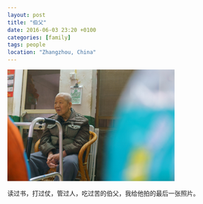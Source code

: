 ```yaml
---
layout: post
title: "伯父"
date: 2016-06-03 23:20 +0100
categories: [family]
tags: people
location: "Zhangzhou, China"
---
```


<img src="/img/2017/20170131-DSC09197.jpg" alt="伯父" style="width: 75%; height: 75%"/>

读过书，打过仗，管过人，吃过苦的伯父，我给他拍的最后一张照片。
